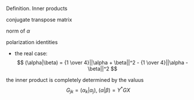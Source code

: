 Definition. Inner products

conjugate transpose matrix

norm of $\alpha$

polarization identities
- the real case:
$$
(\alpha|\beta) = {1 \over 4}||\alpha + \beta||^2 - {1 \over 4}||\alpha - \beta||^2 
$$

the inner product is completely determined by the valuus
$$
G_{jk} = (\alpha_k|\alpha_j), \;
(\alpha|\beta) = Y^*GX
$$



